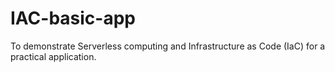 # IAC-basic-app
To demonstrate Serverless computing and Infrastructure as Code (IaC) for a practical application.
